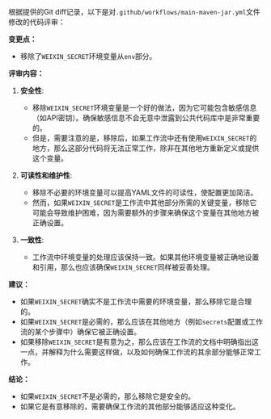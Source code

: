 根据提供的Git diff记录，以下是对`.github/workflows/main-maven-jar.yml`文件修改的代码评审：

**变更点：**
- 移除了`WEIXIN_SECRET`环境变量从`env`部分。

**评审内容：**

1. **安全性**:
   - 移除`WEIXIN_SECRET`环境变量是一个好的做法，因为它可能包含敏感信息（如API密钥）。确保敏感信息不会无意中泄露到公共代码库中是非常重要的。
   - 但是，需要注意的是，移除后，如果工作流中还有使用`WEIXIN_SECRET`的地方，那么这部分代码将无法正常工作，除非在其他地方重新定义或提供这个变量。

2. **可读性和维护性**:
   - 移除不必要的环境变量可以提高YAML文件的可读性，使配置更加简洁。
   - 然而，如果`WEIXIN_SECRET`是工作流中其他部分所需的关键变量，移除它可能会导致维护困难，因为需要额外的步骤来确保这个变量在其他地方被正确设置。

3. **一致性**:
   - 工作流中环境变量的处理应该保持一致。如果其他环境变量被正确地设置和引用，那么也应该确保`WEIXIN_SECRET`同样被妥善处理。

**建议：**
- 如果`WEIXIN_SECRET`确实不是工作流中需要的环境变量，那么移除它是合理的。
- 如果`WEIXIN_SECRET`是必需的，那么应该在其他地方（例如`secrets`配置或工作流的某个步骤中）确保它被正确设置。
- 如果移除`WEIXIN_SECRET`是有意为之，那么应该在工作流的文档中明确指出这一点，并解释为什么需要这样做，以及如何确保工作流的其余部分能够正常工作。

**结论：**
- 如果`WEIXIN_SECRET`不是必需的，那么移除它是安全的。
- 如果它是有意移除的，需要确保工作流的其他部分能够适应这种变化。